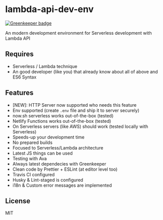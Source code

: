 # lambda-api-dev-env

[![Greenkeeper badge](https://badges.greenkeeper.io/dalisoft/lambda-api-dev-env.svg)](https://greenkeeper.io/)

An modern development environment for Serverless development with Lambda API

## Requires

- Serverless / Lambda technique
- An good developer (like you) that already know about all of above and ES6 Syntax

## Features

- [NEW]: HTTP Server now supported who needs this feature
- Env supported (create `.env` file and ship it to server securely)
- now.sh serverless works out-of-the-box (tested)
- Netlify Functions works out-of-the-box (tested)
- On Serverless servers (like AWS) should work (tested locally with Serverless)
- Speeds-up your development time
- No prepared builds
- Focused to Serverless/Lambda architecture
- Latest JS things can be used
- Testing with Ava
- Always latest dependecies with Greenkeeper
- Clean code by Prettier + ESLint (at editor level too)
- Travis CI configured
- Husky & Lint-staged is configured
- i18n & Custom error messages are implemented

## License

MIT
